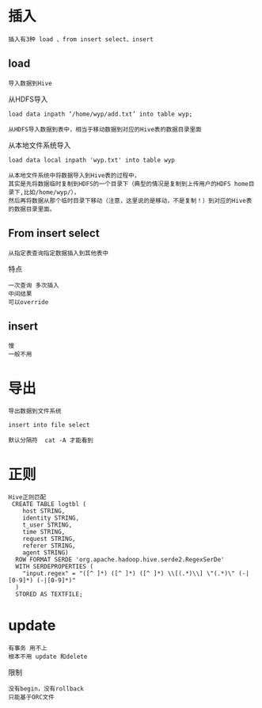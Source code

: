 

# 插入

    插入有3种 load 、from insert select、insert
    
## load

    导入数据到Hive

从HDFS导入

    load data inpath ‘/home/wyp/add.txt’ into table wyp;
    
    从HDFS导入数据到表中，相当于移动数据到对应的Hive表的数据目录里面
    
从本地文件系统导入

    load data local inpath 'wyp.txt' into table wyp

    从本地文件系统中将数据导入到Hive表的过程中，
    其实是先将数据临时复制到HDFS的一个目录下（典型的情况是复制到上传用户的HDFS home目录下,比如/home/wyp/），
    然后再将数据从那个临时目录下移动（注意，这里说的是移动，不是复制！）到对应的Hive表的数据目录里面。
    
    
## From insert select 
 
    从指定表查询指定数据插入到其他表中

特点

    一次查询 多次插入  
    中间结果
    可以override
      

## insert 

    慢
    一般不用

    
# 导出

    导出数据到文件系统
    
    insert into file select 
    
    默认分隔符  cat -A 才能看到

# 正则

    Hive正则匹配
     CREATE TABLE logtbl (
        host STRING,
        identity STRING,
        t_user STRING,
        time STRING,
        request STRING,
        referer STRING,
        agent STRING)
      ROW FORMAT SERDE 'org.apache.hadoop.hive.serde2.RegexSerDe'
      WITH SERDEPROPERTIES (
        "input.regex" = "([^ ]*) ([^ ]*) ([^ ]*) \\[(.*)\\] \"(.*)\" (-|[0-9]*) (-|[0-9]*)"
      )
      STORED AS TEXTFILE;
      
    
    
# update 

    有事务 用不上
    根本不用 update 和delete
    
限制

    没有begin，没有rollback    
    只能基于ORC文件
    
    
    
    
    
     